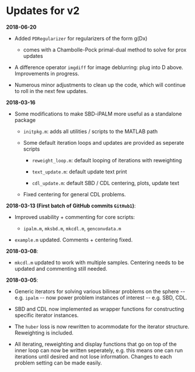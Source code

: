 # Updates for v2

**2018-06-20**
- Added `PDRegularizer` for regularizers of the form g(Dx)

    * comes with a Chambolle-Pock primal-dual method to solve for prox updates 

- A difference operator `imgdiff` for image deblurring: plug into D above. Improvements in progress.

- Numerous minor adjustments to clean up the code, which will continue to roll in the next few updates.

**2018-03-16**
- Some modifications to make SBD-iPALM more useful as a standalone package

    * `initpkg.m`: adds all utilities / scripts to the MATLAB path

    * Some default iteration loops and updates are provided as seperate scripts

        * `reweight_loop.m`:  default looping of iterations with reweighting

        * `text_update.m`:  default update text print

        * `cdl_update.m`:  default SBD / CDL centering, plots, update text

    * Fixed centering for general CDL problems.


**2018-03-13 (First batch of GitHub commits `GitHub1`)**:

- Improved usability + commenting for core scripts:

    * `ipalm.m`, `mksbd.m`,  `mkcdl.m`, `genconvdata.m`

- `example.m` updated. Comments + centering fixed.


**2018-03-08**:

- `mkcdl.m` updated to work with multiple samples. Centering needs to be updated and commenting still needed.


**2018-03-05**:

- Generic iterators for solving various bilinear problems on the sphere -- e.g. `ipalm` -- now power problem instances of interest -- e.g. SBD, CDL.

- SBD and CDL now implemented as wrapper functions for constructing specific iterator instances.

- The `huber` loss is now rewritten to acommodate for the iterator structure. Reweighting is included.

- All iterating, reweighting and display functions that go on top of the inner loop can now be written seperately, e.g. this means one can run iterations until desired and not lose information. Changes to each problem setting can be made easily.